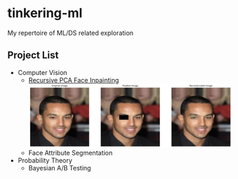 # tinkering-ml

My repertoire of ML/DS related exploration

## Project List

- Computer Vision
  - [Recursive PCA Face Inpainting](computer_vision/recursive_pca_face_inpainting/)
    ![recursive pca face inpainting](computer_vision/recursive_pca_face_inpainting/asset/recpca.png)
  - Face Attribute Segmentation
- Probability Theory
  - Bayesian A/B Testing